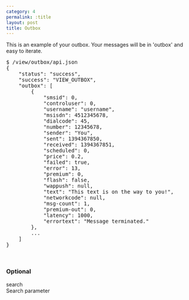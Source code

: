 ```yaml
---
category: 4
permalink: :title
layout: post
title: Outbox
---
```

<p>This is an example of your outbox. Your messages will be in 'outbox' and easy to iterate.</p>
<div class="highlight bg-success"><pre class="bg-success">
$ /view/outbox/api.json
{
	"status": "success",
	"success": "VIEW_OUTBOX",
	"outbox": [
		{
			"smsid": 0,
			"controluser": 0,
			"username": "username",
			"msisdn": 4512345678,
			"dialcode": 45,
			"number": 12345678,
			"sender": "You",
			"sent": 1394367850,
			"received": 1394367851,
			"scheduled": 0,
			"price": 0.2,
			"failed": true,
			"error": 13,
			"premium": 0,
			"flash": false,
			"wappush": null,
			"text": "This text is on the way to you!",
			"networkcode": null,
			"msg-count": 1,
			"premium-out": 0,
			"latency": 1000,
			"errortext": "Message terminated."
		},
		...
	]
}
</pre></div>
<br />





<h3>
	<span class="label label-default">Optional</span>
</h3>


<span class="text-primary">search</span><br />
<span class="m-l-2">Search parameter</span>